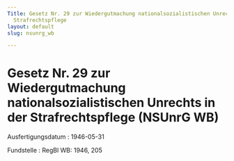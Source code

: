 ```yaml
---
Title: Gesetz Nr. 29 zur Wiedergutmachung nationalsozialistischen Unrechts in der
  Strafrechtspflege
layout: default
slug: nsunrg_wb

---
```


# Gesetz Nr. 29 zur Wiedergutmachung nationalsozialistischen Unrechts in der Strafrechtspflege (NSUnrG WB)

Ausfertigungsdatum
:   1946-05-31

Fundstelle
:   RegBl WB: 1946, 205

